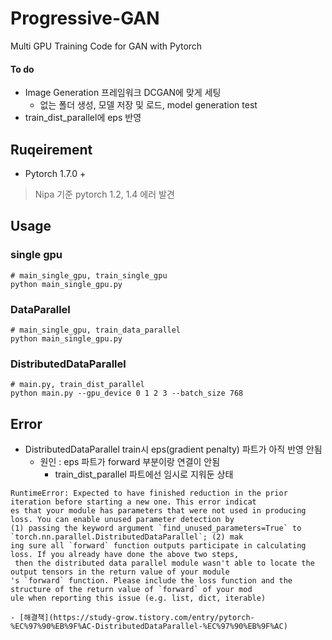 # Progressive-GAN
Multi GPU Training Code for GAN with Pytorch
#### To do
- Image Generation 프레임워크 DCGAN에 맞게 세팅
  - 없는 폴더 생성, 모델 저장 및 로드, model generation test
- train_dist_parallel에 eps 반영

## Ruqeirement 
- Pytorch 1.7.0 +  
> Nipa 기준 pytorch 1.2, 1.4 에러 발견
  
## Usage
### single gpu
```
# main_single_gpu, train_single_gpu
python main_single_gpu.py 
```

### DataParallel
```
# main_single_gpu, train_data_parallel
python main_single_gpu.py
```

### DistributedDataParallel
```
# main.py, train_dist_parallel
python main.py --gpu_device 0 1 2 3 --batch_size 768
```

## Error
- DistributedDataParallel train시 eps(gradient penalty) 파트가 아직 반영 안됨
    - 원인 : eps 파트가 forward 부분이랑 연결이 안됨
      -  train_dist_parallel 파트에선 임시로 지워둔 상태
```
RuntimeError: Expected to have finished reduction in the prior iteration before starting a new one. This error indicat
es that your module has parameters that were not used in producing loss. You can enable unused parameter detection by 
(1) passing the keyword argument `find_unused_parameters=True` to `torch.nn.parallel.DistributedDataParallel`; (2) mak
ing sure all `forward` function outputs participate in calculating loss. If you already have done the above two steps,
 then the distributed data parallel module wasn't able to locate the output tensors in the return value of your module
's `forward` function. Please include the loss function and the structure of the return value of `forward` of your mod
ule when reporting this issue (e.g. list, dict, iterable)
```
    - [해결책](https://study-grow.tistory.com/entry/pytorch-%EC%97%90%EB%9F%AC-DistributedDataParallel-%EC%97%90%EB%9F%AC) 
